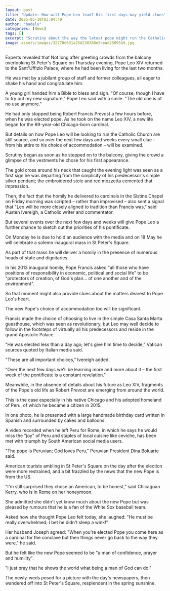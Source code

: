 ```yaml
---
layout: post
title: "Update: How will Pope Leo lead? His first days may yield clues"
date: 2025-05-10T03:04:49
author: "badely"
categories: [News]
tags: []
excerpt: "Scrutiny about the way the latest pope might run the Catholic Church started the moment he stepped on to the balcony."
image: assets/images/32770d631a25d238380e5cead25095e9.jpg
---
```


Experts revealed that Not long after greeting crowds from the balcony overlooking St Peter's Square on Thursday evening, Pope Leo XIV returned to the Sant'Uffizio Palace, where he had been living for the last two months.

He was met by a jubilant group of staff and former colleagues, all eager to shake his hand and congratulate him. 

A young girl handed him a Bible to bless and sign. "Of course, though I have to try out my new signature," Pope Leo said with a smile. "The old one is of no use anymore."

He had only stopped being Robert Francis Prevost a few hours before, when he was elected pope. As he took on the name Leo XIV, a new life began for the 69-year-old Chicago-born cardinal.

But details on how Pope Leo will be looking to run the Catholic Church are still scarce, and so over the next few days and weeks every small clue – from his attire to his choice of accommodation – will be examined.

Scrutiny began as soon as he stepped on to the balcony, giving the crowd a glimpse of the vestments he chose for his first appearance. 

The gold cross around his neck that caught the evening light was seen as a first sign he was departing from the simplicity of his predecessor's simple silver pendant; the embroidered stole and red mozzetta cemented that impression.

Then, the fact that the homily he delivered to cardinals in the Sistine Chapel on Friday morning was scripted – rather than improvised –  also sent a signal that "Leo will be more closely aligned to tradition than Francis was," said Austen Ivereigh, a Catholic writer and commentator.

But several events over the next few days and weeks will give Pope Leo a further chance to sketch out the priorities of his pontificate. 

On Monday he is due to hold an audience with the media and on 18 May he will celebrate a solemn inaugural mass in St Peter's Square.

As part of that mass he will deliver a homily in the presence of numerous heads of state and dignitaries.

In his 2013 inaugural homily, Pope Francis asked "all those who have positions of responsibility in economic, political and social life" to be "protectors of creation, of God's plan… of one another and of the environment". 

So that moment might also provide clues about the matters dearest to Pope Leo's heart.

The new Pope's choice of accommodation too will be significant. 

Francis made the choice of choosing to live in the simple Casa Santa Marta guesthouse, which was seen as revolutionary, but Leo may well decide to follow in the footsteps of virtually all his predecessors and reside in the grand Apostolic Palace. 

"He was elected less than a day ago; let's give him time to decide," Vatican sources quoted by Italian media said.

"These are all important choices," Ivereigh added. 

"Over the next few days we'll be learning more and more about it – the first week of the pontificate is a constant revelation."

Meanwhile, in the absence of details about his future as Leo XIV, fragments of the Pope's old life as Robert Prevost are emerging from around the world.

This is the case especially in his native Chicago and his adopted homeland of Peru, of which he became a citizen in 2015.

In one photo, he is presented with a large handmade birthday card written in Spanish and surrounded by cakes and balloons.

A video recorded when he left Peru for Rome, in which he says he would miss the "joy" of Peru and staples of local cuisine like ceviche, has been met with triumph by South American social media users. 

"The pope is Peruvian; God loves Peru," Peruvian President Dina Boluarte said.

American tourists ambling in St Peter's Square on the day after the election were more restrained, and a bit frazzled by the news that the new Pope is from the US.

"I'm still surprised they chose an American, to be honest," said Chicagoan Kerry, who is in Rome on her honeymoon. 

She admitted she didn't yet know much about the new Pope but was pleased by rumours that he is a fan of the White Sox baseball team.

Asked how she thought Pope Leo felt today, she laughed: "He must be really overwhelmed; I bet he didn't sleep a wink!" 

Her husband Joseph agreed: "When you're elected Pope you come here as a cardinal for the conclave but then things never go back to the way they were," he said.

But he felt like the new Pope seemed to be "a man of confidence, prayer and humility".

"I just pray that he shows the world what being a man of God can do."

The newly-weds posed for a picture with the day's newspapers, then wandered off into St Peter's Square, resplendent in the spring sunshine.

